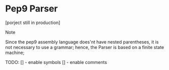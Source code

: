 # Pep9 Parser
[porject still in production]
> [!NOTE]
> Since the pep9 assembly language does'nt have nested parentheses, it is not necessary to use a grammar; hence, the Parser is based on a finite state machine;

TODO:
    [] - enable symbols
    [] - enable comments
